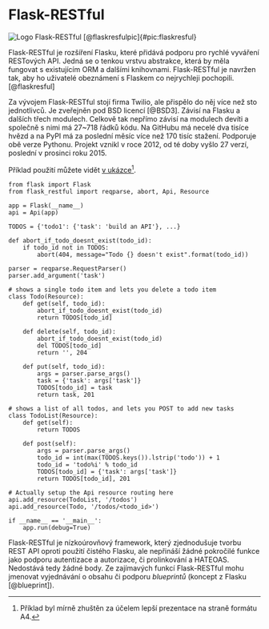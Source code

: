 Flask-RESTful
=============

![Logo Flask-RESTful [@flaskresfulpic]{#pic:flaskresful}](images/flask-restful)

Flask-RESTful je rozšíření Flasku, které přidává podporu pro rychlé vyváření RESTových API.
Jedná se o tenkou vrstvu abstrakce, která by měla fungovat s existujícím ORM a dalšími knihovnami.
Flask-RESTful je navržen tak, aby ho uživatelé obeznámení s Flaskem co nejrychleji pochopili. [@flaskresful]

Za vývojem Flask-RESTful stojí firma Twilio, ale přispělo do něj více než sto jednotlivců.
Je zveřejněn pod BSD licencí [@BSD3].
Závisí na Flasku a dalších třech modulech. Celkově tak nepřímo závisí na modulech devíti a společně s nimi má 27~718 řádků kódu.
Na GitHubu má necelé dva tisíce hvězd a na PyPI má za poslední měsíc více než 170 tisíc stažení.
Podporuje obě verze Pythonu.
Projekt vznikl v roce 2012, od té doby vyšlo 27 verzí, poslední v prosinci roku 2015.

Příklad použití můžete vidět [v ukázce](#code:flaskresful)[^zhusteno].

[^zhusteno]: Příklad byl mírně zhuštěn za účelem lepší prezentace na straně formátu A4.

```{caption="{#code:flaskresful}Příklad použití z dokumentace Flask-RESTful \autocite{flaskrestfuldoc}" .python}
from flask import Flask
from flask_restful import reqparse, abort, Api, Resource

app = Flask(__name__)
api = Api(app)

TODOS = {'todo1': {'task': 'build an API'}, ...}

def abort_if_todo_doesnt_exist(todo_id):
    if todo_id not in TODOS:
        abort(404, message="Todo {} doesn't exist".format(todo_id))

parser = reqparse.RequestParser()
parser.add_argument('task')

# shows a single todo item and lets you delete a todo item
class Todo(Resource):
    def get(self, todo_id):
        abort_if_todo_doesnt_exist(todo_id)
        return TODOS[todo_id]

    def delete(self, todo_id):
        abort_if_todo_doesnt_exist(todo_id)
        del TODOS[todo_id]
        return '', 204

    def put(self, todo_id):
        args = parser.parse_args()
        task = {'task': args['task']}
        TODOS[todo_id] = task
        return task, 201

# shows a list of all todos, and lets you POST to add new tasks
class TodoList(Resource):
    def get(self):
        return TODOS

    def post(self):
        args = parser.parse_args()
        todo_id = int(max(TODOS.keys()).lstrip('todo')) + 1
        todo_id = 'todo%i' % todo_id
        TODOS[todo_id] = {'task': args['task']}
        return TODOS[todo_id], 201

# Actually setup the Api resource routing here
api.add_resource(TodoList, '/todos')
api.add_resource(Todo, '/todos/<todo_id>')

if __name__ == '__main__':
    app.run(debug=True)
```

Flask-RESTful je nízkoúrovňový framework, který zjednodušuje tvorbu REST API oproti použití čistého Flasku,
ale nepřináší žádné pokročilé funkce jako podporu autentizace a autorizace, či prolinkování a HATEOAS. Nedostává tedy žádné body.
Ze zajímavých funkcí Flask-RESTful mohu jmenovat vyjednávání o obsahu či podporu *blueprintů* (koncept z Flasku [@blueprint]).
